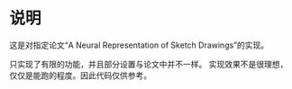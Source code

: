 # 说明
这是对指定论文“A Neural Representation of Sketch Drawings”的实现。

只实现了有限的功能，并且部分设置与论文中并不一样。
实现效果不是很理想，仅仅是能跑的程度。因此代码仅供参考。
